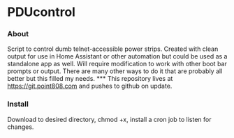 # PDUcontrol

### About
Script to control dumb telnet-accessible power strips.  Created with clean output for use in Home Assistant or other automation but could be used as a standalone app as well.  Will require modification to work with other boot bar prompts or output.  There are many other ways to do it that are probably all better but this filled my needs.
*** This repository lives at https://git.point808.com and pushes to github on update.

### Install
Download to desired directory, chmod +x, install a cron job to listen for changes.
